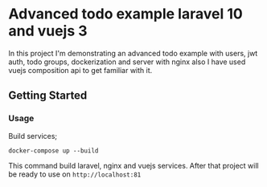 # Advanced todo example laravel 10 and vuejs 3

In this project I'm demonstrating an advanced todo example with users, jwt auth, todo groups, dockerization and server with nginx also I have used vuejs composition api to get familiar with it.

## Getting Started

### Usage
Build services;

```shell
docker-compose up --build
```
This command build laravel, nginx and vuejs services. After that project will be ready to use on `http://localhost:81`
